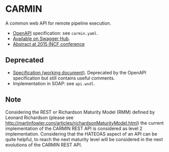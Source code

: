 # CARMIN

A common web API for remote pipeline execution.

* [OpenAPI](https://www.openapis.org) specification: see `carmin.yaml`.
* [Available on Swagger Hub](https://swaggerhub.com/apis/CARMIN/carmin-common_api_for_research_medical_imaging_network/0.3).
* [Abstract at 2015 INCF conference](http://www.frontiersin.org/10.3389/conf.fnins.2015.91.00053/event_abstract)

## Deprecated

* [Specification (working document)](https://docs.google.com/document/d/1qVSDLWs8cLJ59sIQI1Av5EA5_yrSAWSqRDywwlu-pmI/edit?usp=sharing). Deprecated by the OpenAPI specification but still contains useful comments.
* Implementation in SOAP: see `api.wsdl`.

## Note

Considering the REST or Richardson Maturity Model (RMM) defined by Leonard Richardson
(please see http://martinfowler.com/articles/richardsonMaturityModel.html) the current
implementation of the CARMIN REST API is considered as level 2 implementation.
Considering that the HATEOAS aspect of an API can be quite helpful, to reach the next
maturity level will be considered in the next evolutions of the CARMIN REST API.
